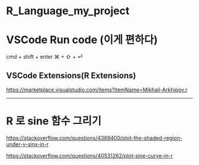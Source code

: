 # R_Language_my_project

# VSCode Run code (이게 편하다)

cmd + shift + enter
⌘ + ⇧ + ⏎

## VSCode Extensions(R Extensions)

https://marketplace.visualstudio.com/items?itemName=Mikhail-Arkhipov.r

<hr>

# R 로 sine 함수 그리기

https://stackoverflow.com/questions/4369400/plot-the-shaded-region-under-y-sinx-in-r

https://stackoverflow.com/questions/40531262/plot-sine-curve-in-r

